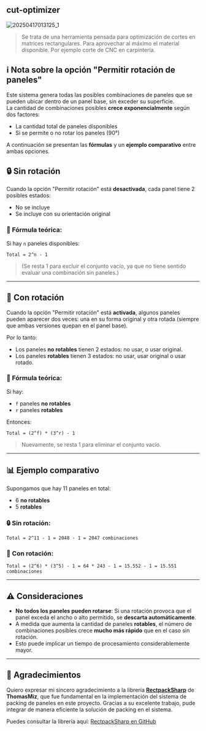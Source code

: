 ## cut-optimizer
![20250417013125_1](https://github.com/user-attachments/assets/efe4ac70-3abc-4c80-9911-48f5a89c6ca2)
> Se trata de una herramienta pensada para optimización de cortes en matrices rectangulares. Para aprovechar al máximo el material disponible. Por ejemplo corte de CNC en carpintería.

## ℹ️ Nota sobre la opción "Permitir rotación de paneles"

Este sistema genera todas las posibles combinaciones de paneles que se pueden ubicar dentro de un panel base, sin exceder su superficie.  
La cantidad de combinaciones posibles **crece exponencialmente** según dos factores:

- La cantidad total de paneles disponibles
- Si se permite o no rotar los paneles (90°)

A continuación se presentan las **fórmulas** y un **ejemplo comparativo** entre ambas opciones.

## 🔒 Sin rotación

Cuando la opción "Permitir rotación" está **desactivada**, cada panel tiene 2 posibles estados:

- No se incluye
- Se incluye con su orientación original

### 📀 Fórmula teórica:

Si hay `n` paneles disponibles:

```
Total = 2^n - 1
```

> (Se resta 1 para excluir el conjunto vacío, ya que no tiene sentido evaluar una combinación sin paneles.)

---

## 🔁 Con rotación

Cuando la opción "Permitir rotación" está **activada**, algunos paneles pueden aparecer dos veces: una en su forma original y otra rotada (siempre que ambas versiones quepan en el panel base).

Por lo tanto:

- Los paneles **no rotables** tienen 2 estados: no usar, o usar original.
- Los paneles **rotables** tienen 3 estados: no usar, usar original o usar rotado.

### 📀 Fórmula teórica:

Si hay:
- `f` paneles **no rotables**
- `r` paneles **rotables**

Entonces:

```
Total = (2^f) * (3^r) - 1
```

> Nuevamente, se resta 1 para eliminar el conjunto vacío.

---

## 📊 Ejemplo comparativo

Supongamos que hay 11 paneles en total:
- 6 **no rotables**
- 5 **rotables**

### 🔒 Sin rotación:

```
Total = 2^11 - 1 = 2048 - 1 = 2047 combinaciones
```

### 🔁 Con rotación:

```
Total = (2^6) * (3^5) - 1 = 64 * 243 - 1 = 15.552 - 1 = 15.551 combinaciones
```

---

## ⚠️ Consideraciones

- **No todos los paneles pueden rotarse**: Si una rotación provoca que el panel exceda el ancho o alto permitido, se **descarta automáticamente**.
- A medida que aumenta la cantidad de paneles **rotables**, el número de combinaciones posibles crece **mucho más rápido** que en el caso sin rotación.
- Esto puede implicar un tiempo de procesamiento considerablemente mayor.


---

## 🙏 Agradecimientos

Quiero expresar mi sincero agradecimiento a la librería [**RectpackSharp**](https://github.com/ThomasMiz/RectpackSharp) de **ThomasMiz**, que fue fundamental en la implementación del sistema de packing de paneles en este proyecto. Gracias a su excelente trabajo, pude integrar de manera eficiente la solución de packing en el sistema.

Puedes consultar la librería aquí: [RectpackSharp en GitHub](https://github.com/ThomasMiz/RectpackSharp)
